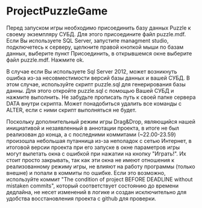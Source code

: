 # ProjectPuzzleGame
Перед запуском игры необходимо присоединить базу данных Puzzle к своему экземпляру СУБД. Для этого присоедините файл puzzle.mdf. 
Если Вы используете SQL Server, запустите managment studio, подключетесь к серверу, щелкните правой кнопкой мыши по базам данных, выберите пункт Присоединить, в открывшемся окне выберите файл puzzle.mdf. Нажмите ok.

В случае если Вы используете Sql Server 2012, может возникнуть ошибка из-за несовместимости версий базы данных и вашей СУБД. В этом случае, используйте скрипт puzzle.sql для генерирования базы данны. Для этого откройте puzzle.sql с помощью Вашей СУБД и нажмите выполнить. Не забудьте прописать путь к своей папке сервера DATA внутри скрипта. Может понадобиться удалить все команды с ALTER, если с ними скрипт выполняться не будет.

Поскольку дополнительный режим игры Drag&Drop, являющийся нашей инициативой и незаявленный в аннотации проекта, в итоге не был реализован до конца, а с последними коммитами (~22.00-23.59) произошла небольшая путанница из-за неполадок с сетью Интернет, в итоговой версии проекта при его запуске в окне параметров игры могут вылетать окна с ошибкой при нажатии на кнопку "Играть!". Их стоит просто закрывать, так как эти окна не имеют отношения к реализованному режиму игры, не влияют на работу программы (только внешне) и попали в коммиты по ошибке. Если это возможно, используйте коммит "The condition of project BEFORE DEADLINE without mistaken commits", который соответствует состоянию до времени дедлайна, не несет изменений в логике и создан исключительно для удобства восстановления проекта с github для проверки.
